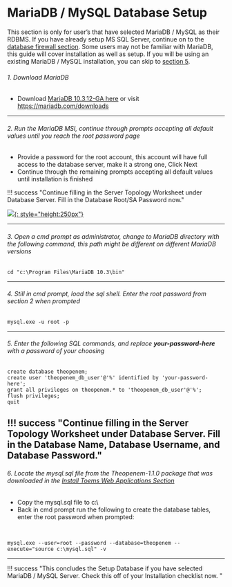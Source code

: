 # MariaDB / MySQL Database Setup
This section is only for user’s that have selected MariaDB / MySQL as their RDBMS.  If you have already setup MS SQL Server, continue on to the [database firewall section](/getting-started/database-firewall).  Some 
users may not be familiar with MariaDB, this guide will cover installation as well as setup.  If you will be using an existing MariaDB / MySQL installation, 
you can skip to [section 5](/getting-started/database-mariadb/#5-enter-the-following-sql-commands-and-replace-your-password-here-with-a-password-of-your-choosing).

###### 1.  Download MariaDB 
* Download [MariaDB 10.3.12-GA here](https://downloads.mariadb.com/MariaDB/mariadb-10.3.12/winx64-packages/mariadb-10.3.12-winx64.msi) or visit https://mariadb.com/downloads

---

###### 2.  Run the MariaDB MSI, continue through prompts accepting all default values until you reach the root password page
* Provide a password for the root account, this account will have full access to the database server, make it a strong one, Click Next
* Continue through the remaining prompts accepting all default values until installation is finished

!!! success "Continue filling in the Server Topology Worksheet under Database Server.  Fill in the Database Root/SA Password now."

 [![](https://theopenem.com/wp-content/uploads/2018/11/mdb-02.jpg){: style="height:250px"}](https://theopenem.com/wp-content/uploads/2018/11/mdb-02.jpg)

---

###### 3.  Open a cmd prompt as administrator, change to MariaDB directory with the following command, this path might be different on different MariaDB versions
	cd "c:\Program Files\MariaDB 10.3\bin"

---

###### 4.  Still in cmd prompt, load the sql shell.  Enter the root password from section 2 when prompted
	
	mysql.exe -u root -p
  
---

###### 5.  Enter the following SQL commands, and replace **your-password-here** with a password of your choosing
	
	create database theopenem;
	create user 'theopenem_db_user'@'%' identified by 'your-password-here';
	grant all privileges on theopenem.* to 'theopenem_db_user'@'%';
	flush privileges;
	quit

!!! success "Continue filling in the Server Topology Worksheet under Database Server.  Fill in the Database Name, Database Username, and Database Password."
---

###### 6.  Locate the mysql.sql file from the Theopenem-1.1.0 package that was downloaded in the [Install Toems Web Applications Section](/getting-started/install-webapps)
  * Copy the mysql.sql file to c:\
  * Back in cmd prompt run the following to create the database tables, enter the root password when prompted:

&nbsp;

	mysql.exe --user=root --password --database=theopenem --execute="source c:\mysql.sql" -v

---

!!! success "This concludes the Setup Database if you have selected MariaDB / MySQL Server. Check this off of your Installation checklist now. "
